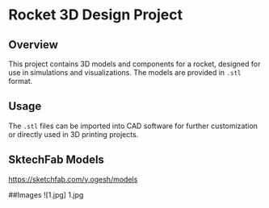 # Rocket 3D Design Project

## Overview
This project contains 3D models and components for a rocket, designed for use in simulations and visualizations. The models are provided in `.stl` format.

## Usage
The `.stl` files can be imported into CAD software for further customization or directly used in 3D printing projects.

## SktechFab Models
https://sketchfab.com/y.ogesh/models

##Images
![1.jpg] 1.jpg